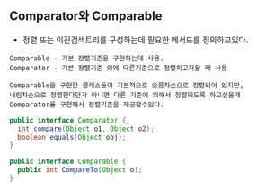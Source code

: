 ## Comparator와 Comparable
  - 정렬 또는 이진검색트리를 구성하는데 필요한 메서드를 정의하고있다.
  ```
  Comparable - 기본 정렬기준을 구현하는데 사용.
  Comparator - 기본 정렬기준 외에 다른기준으로 정렬하고자할 때 사용
  
  Comparable을 구현한 클래스들이 기본적으로 오름차순으로 정렬되어 있지만,
  내림차순으로 정렬한다던가 아니면 다른 기준에 의해서 정렬되도록 하고싶을때
  Comparator를 구현해서 정렬기준을 제공할수있다.
  ```
  ```java
  public interface Comparator {
    int compare(Object o1, Object o2);
    boolean equals(Object obj);
  }
  
  public interface Comparable {
    public int CompareTo(Object o);
  }
  ```
  

